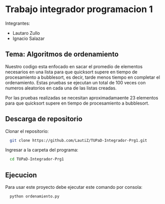 # Trabajo integrador programacion 1

Integrantes:

- Lautaro Zullo
- Ignacio Salazar

## Tema: Algoritmos de ordenamiento

Nuestro codigo esta enfocado en sacar el promedio de elementos necesarios en una lista para que quicksort supere en tiempo de procesamiento a bubblesort, es decir, tarde menos tiempo en completar el ordenamiento. Estas pruebas se ejecutan un total de 100 veces con numeros aleatorios en cada una de las listas creadas.

Por las pruebas realizadas se necesitan aproximadamaente 23 elementos para que quicksort supere en tiempo de procesamiento a bubblesort.

## Descarga de repositorio

Clonar el repositorio:

```bash
  git clone https://github.com/LautiZ/TUPaD-Integrador-Prg1.git
```

Ingresar a la carpeta del programa:

```bash
  cd TUPaD-Integrador-Prg1
```

## Ejecucion

Para usar este proyecto debe ejecutar este comando por consola:

```bash
  python ordenamiento.py
```
